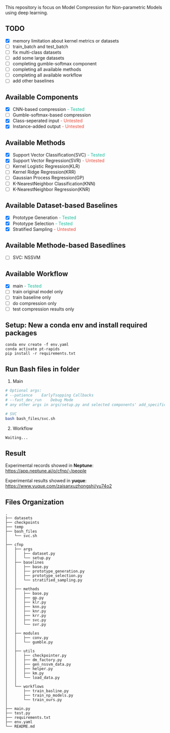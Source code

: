 This repository is focus on Model Compression for Non-parametric Models using deep learning.
## TODO
- [x] memory limitation about kernel metrics or datasets
- [ ] train_batch and test_batch
- [ ] fix multi-class datasets
- [ ] add some large datasets
- [ ] completing gumble-softmax component
- [ ] completing all available methods
- [ ] completing all available workflow
- [ ] add other baselines

## Available Components
- [x] CNN-based compression <font color=#1ABC9C>- Tested</font>
- [ ] Gumble-softmax-based compression
- [x] Class-seperated input <font color=#E74C3C>- Untested</font>
- [x] Instance-added output <font color=#E74C3C>- Untested</font> 

## Available Methods
- [x] Support Vector Classification(SVC) <font color=#1ABC9C>- Tested</font>
- [x] Support Vector Regression(SVR) <font color=#E74C3C>- Untested</font>
- [ ] Kernel Logistic Regression(KLR)
- [ ] Kernel Ridge Regression(KRR)
- [ ] Gaussian Process Regression(GP)
- [ ] K-NearestNeighbor Classification(KNN)
- [ ] K-NearestNeighbor Regression(KNR)

## Available Dataset-based Baselines
- [x] Prototype Generation <font color=#1ABC9C>- Tested</font>
- [x] Prototype Selection <font color=#1ABC9C>- Tested</font>
- [x] Stratified Sampling <font color=#E74C3C>- Untested</font>

## Available Methode-based Basedlines
- [ ] SVC: NSSVM

## Available Workflow
- [x] main <font color=#1ABC9C>- Tested</font>
- [ ] train original model only
- [ ] train baseline only
- [ ] do compression only
- [ ] test compression results only

## Setup: New a conda env and install required packages
```
conda env create -f env.yaml
conda activate pt-rapids
pip install -r requirements.txt
```

## Run Bash files in folder
1. Main 
```bash
# Optional args:
# --patience    EarlyTsopping Callbacks
# --fast_dev_run    Debug Mode
# any other args in args/setup.py and selected components' add_specific_args() function

# SVC
bash bash_files/svc.sh
```

2. Workflow
```bash
Waiting...
```

## Result

Experimental records showed in **Neptune**: https://app.neptune.ai/o/cfnp/-/people

Experimental results showed in **yuque**: https://www.yuque.com/zaisanxuzhongshi/yu74o2

## Files Organization
```
.
├── datasets
├── checkpoints
├── temp
├── bash_files
│   └── svc.sh
│
├── cfnp
│   ├── args
│   │   ├── dataset.py
│   │   └── setup.py
│   ├── baselines
│   │   ├── base.py
│   │   ├── prototype_generation.py
│   │   ├── prototype_selection.py
│   │   └── stratified_sampling.py
│   │   
│   ├── methods
│   │   ├── base.py
│   │   ├── gp.py
│   │   ├── klr.py
│   │   ├── knn.py
│   │   ├── knr.py
│   │   ├── krr.py
│   │   ├── svc.py
│   │   └── svr.py
│   │   
│   ├── modules
│   │   ├── conv.py
│   │   └── gumble.py
│   │   
│   ├── utils
│   │   ├── checkpointer.py
│   │   ├── dm_factory.py
│   │   ├── gen_nssvm_data.py
│   │   ├── helper.py
│   │   ├── km.py
│   │   └── load_data.py
│   │   
│   └── workflows
│       ├── train_basline.py
│       ├── train_np_models.py
│       └── train_ours.py
│
├── main.py
├── test.py
├── requirements.txt
├── env.yaml
└── README.md
```

